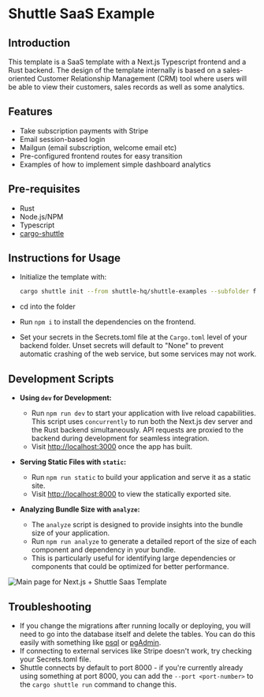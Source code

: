 # Shuttle SaaS Example

## Introduction

This template is a SaaS template with a Next.js Typescript frontend and a Rust backend.
The design of the template internally is based on a sales-oriented Customer Relationship Management (CRM) tool where
users will be able to view their customers, sales records as well as some analytics.

## Features

- Take subscription payments with Stripe
- Email session-based login
- Mailgun (email subscription, welcome email etc)
- Pre-configured frontend routes for easy transition
- Examples of how to implement simple dashboard analytics

## Pre-requisites

- Rust
- Node.js/NPM
- Typescript
- [cargo-shuttle](https://www.shuttle.rs)

## Instructions for Usage

- Initialize the template with:

    ```sh
    cargo shuttle init --from shuttle-hq/shuttle-examples --subfolder fullstack-templates/saas
    ```

- cd into the folder
- Run `npm i` to install the dependencies on the frontend.
- Set your secrets in the Secrets.toml file at the `Cargo.toml` level of your backend folder. Unset secrets will default
  to "None" to prevent automatic crashing of the web service, but some services may not work.

## Development Scripts

- **Using `dev` for Development:**
  - Run `npm run dev` to start your application with live reload capabilities. This script uses `concurrently` to run both the Next.js dev server and the Rust backend simultaneously. API requests are proxied to the backend during development for seamless integration.
  - Visit [http://localhost:3000](http://localhost:3000) once the app has built.

- **Serving Static Files with `static`:**
  - Run `npm run static` to build your application and serve it as a static site.
  - Visit [http://localhost:8000](http://localhost:8000) to view the statically exported site.

- **Analyzing Bundle Size with `analyze`:**
    - The `analyze` script is designed to provide insights into the bundle size of your application.
    - Run `npm run analyze` to generate a detailed report of the size of each component and dependency in your bundle.
    - This is particularly useful for identifying large dependencies or components that could be optimized for better performance.

![Main page for Next.js + Shuttle Saas Template](./Mainpage.png)

## Troubleshooting

- If you change the migrations after running locally or deploying, you will need to go into the database itself and
  delete the tables. You can do this easily with something
  like [psql](https://www.postgresql.org/docs/current/app-psql.html) or [pgAdmin](https://www.pgadmin.org/).
- If connecting to external services like Stripe doesn't work, try checking your Secrets.toml file.
- Shuttle connects by default to port 8000 - if you're currently already using something at port 8000, you can add
  the `--port <port-number>` to the `cargo shuttle run` command to change this.
